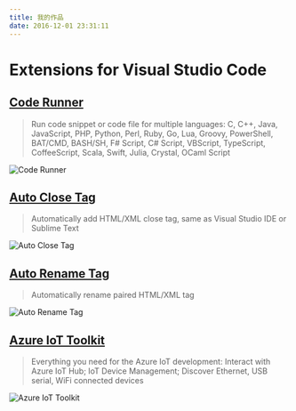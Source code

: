```yaml
---
title: 我的作品
date: 2016-12-01 23:31:11
---
```

# Extensions for Visual Studio Code

## [Code Runner](https://marketplace.visualstudio.com/items?itemName=formulahendry.code-runner)

<!-- more -->

> Run code snippet or code file for multiple languages: C, C++, Java, JavaScript, PHP, Python, Perl, Ruby, Go, Lua, Groovy, PowerShell, BAT/CMD, BASH/SH, F# Script, C# Script, VBScript, TypeScript, CoffeeScript, Scala, Swift, Julia, Crystal, OCaml Script

![Code Runner](https://raw.githubusercontent.com/formulahendry/vscode-code-runner/master/images/usage.gif)

## [Auto Close Tag](https://marketplace.visualstudio.com/items?itemName=formulahendry.auto-close-tag)

> Automatically add HTML/XML close tag, same as Visual Studio IDE or Sublime Text

![Auto Close Tag](https://raw.githubusercontent.com/formulahendry/vscode-auto-close-tag/master/images/usage.gif)

## [Auto Rename Tag](https://marketplace.visualstudio.com/items?itemName=formulahendry.auto-rename-tag)

> Automatically rename paired HTML/XML tag

![Auto Rename Tag](https://raw.githubusercontent.com/formulahendry/vscode-auto-rename-tag/master/images/usage.gif)

## [Azure IoT Toolkit](https://marketplace.visualstudio.com/items?itemName=formulahendry.azure-iot-toolkit)

> Everything you need for the Azure IoT development: Interact with Azure IoT Hub; IoT Device Management; Discover Ethernet, USB serial, WiFi connected devices

![Azure IoT Toolkit](https://raw.githubusercontent.com/formulahendry/vscode-azure-iot-toolkit/master/images/monitor.gif)